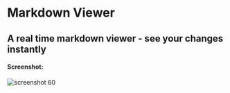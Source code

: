 # Markdown Viewer
## A real time markdown viewer - see your changes instantly

#### Screenshot:
![screenshot 60](https://user-images.githubusercontent.com/33368759/49592021-0c34d600-f996-11e8-854b-d6e60b7457d1.png)
